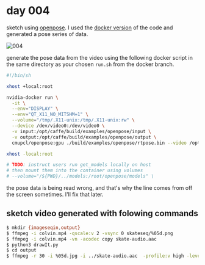# day 004

sketch using [openpose](https://github.com/CMU-Perceptual-Computing-Lab/openpose). I used the [docker version](https://github.com/CMU-Perceptual-Computing-Lab/openpose/pull/12) of the code and generated a pose series of data.

![004](https://github.com/burningion/daily-sketches/raw/master/004/images/00139.jpg)

generate the pose data from the video using the following docker script in the same directory as your chosen `run.sh` from the docker branch.

```bash
#!/bin/sh

xhost +local:root

nvidia-docker run \
  -it \
  --env="DISPLAY" \
  --env="QT_X11_NO_MITSHM=1" \
  --volume="/tmp/.X11-unix:/tmp/.X11-unix:rw" \
  --device /dev/video0:/dev/video0 \
  -v input:/opt/caffe/build/examples/openpose/input \
  -v output:/opt/caffe/build/examples/openpose/output \
  cmupcl/openpose:gpu ./build/examples/openpose/rtpose.bin --video /opt/caffe/build/examples/openpose/input/colvin.mp4 -write_pose_json /opt/caffe/build/examples/openpose/output

xhost -local:root

# TODO: instruct users run get_models locally on host
# then mount them into the container using volumes
# --volume="/${PWD}/../models:/root/openpose/models" \

```


the pose data is being read wrong, and that's why the line comes from off the screen sometimes. I'll fix that later.

## sketch video generated with folowing commands

```bash
$ mkdir {imageseqin,output}
$ ffmpeg -i colvin.mp4 -qscale:v 2 -vsync 0 skateseq/%05d.png
$ ffmpeg -i colvin.mp4 -vn -acodec copy skate-audio.aac
$ python3 drawIt.py 
$ cd output
$ ffmpeg -r 30 -i %05d.jpg -i ../skate-audio.aac  -profile:v high -level 4.0 -strict -2 day5.mp4
```
